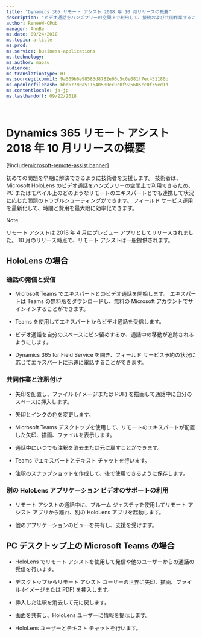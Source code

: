 ```yaml
---
title: "Dynamics 365 リモート アシスト 2018 年 10 月リリースの概要"
description: "ビデオ通話をハンズフリーの空間上で利用して、接続および共同作業することができます。"
author: ReneeW-CPub
manager: AnnBe
ms.date: 09/24/2018
ms.topic: article
ms.prod: 
ms.service: business-applications
ms.technology: 
ms.author: mapau
audience: 
ms.translationtype: HT
ms.sourcegitcommit: 9a509b6e98583d8782e00c5c0e081f7ec451180b
ms.openlocfilehash: bbd67780a511640580ec9c0f925605cc0f35ed1d
ms.contentlocale: ja-jp
ms.lasthandoff: 09/22/2018

---
```


# <a name="overview-of-dynamics-365-remote-assist-october-18-release"></a>Dynamics 365 リモート アシスト 2018 年 10 月リリースの概要

[!include[microsoft-remote-assist banner](../includes/microsoft-remote-assist.md)]

初めての問題を早期に解決できるように技術者を支援します。 技術者は、Microsoft HoloLens のビデオ通話をハンズフリーの空間上で利用できるため、PC またはモバイル上のどのようなリモートのエキスパートとでも連携して状況に応じた問題のトラブルシューティングができます。 フィールド サービス運用を最新化して、時間と費用を最大限に効率化できます。


> [!NOTE]
> リモート アシストは 2018 年 4 月にプレビュー アプリとしてリリースされました。 10 月のリリース時点で、リモート アシストは一般提供されます。

## <a name="on-hololens"></a>HoloLens の場合

### <a name="make-and-receive-calls"></a>通話の発信と受信

-   Microsoft Teams でエキスパートとのビデオ通話を開始します。 エキスパートは Teams の無料版をダウンロードし、無料の Microsoft アカウントでサインインすることができます。

-   Teams を使用してエキスパートからビデオ通話を受信します。

-   ビデオ通話を自分のスペースにピン留めするか、通話中の移動が追跡されるようにします。

-   Dynamics 365 for Field Service を開き、フィールド サービス予約の状況に応じてエキスパートに迅速に電話することができます。

### <a name="collaborate-and-annotate"></a>共同作業と注釈付け

-   矢印を配置し、ファイル (イメージまたは PDF) を描画して通話中に自分のスペースに挿入します。

-   矢印とインクの色を変更します。

-   Microsoft Teams デスクトップを使用して、リモートのエキスパートが配置した矢印、描画、ファイルを表示します。

-   通話中にいつでも注釈を消去または元に戻すことができます。

-   Teams でエキスパートとテキスト チャットを行います。

-   注釈のスナップショットを作成して、後で使用できるように保存します。

### <a name="get-assistance-in-another-hololens-application-video"></a>別の HoloLens アプリケーション ビデオのサポートの利用

-   リモート アシストの通話中に、ブルーム ジェスチャを使用してリモート アシスト アプリから離れ、別の HoloLens アプリを起動します。

-   他のアプリケーションのビューを共有し、支援を受けます。

## <a name="in-microsoft-teams-on-a-pc-desktop"></a>PC デスクトップ上の Microsoft Teams の場合

-   HoloLens でリモート アシストを使用して発信や他のユーザーからの通話の受信を行います。

-   デスクトップからリモート アシスト ユーザーの世界に矢印、描画、ファイル (イメージまたは PDF) を挿入します。

-   挿入した注釈を消去して元に戻します。

-   画面を共有し、HoloLens ユーザーに情報を提示します。

-   HoloLens ユーザーとテキスト チャットを行います。

<!-- update links to docs 
### More information
[Requirements](requirements.md) <br>
[Buy and deploy](licensing/buy-and-deploy.md) <br>
[User Guide](user-guide.md) <br>
[Use Microsoft Teams with Remote Assist](use-microsoft-teams-with-remote-assist.md) <br>
[FAQ](faq.md)
-->

